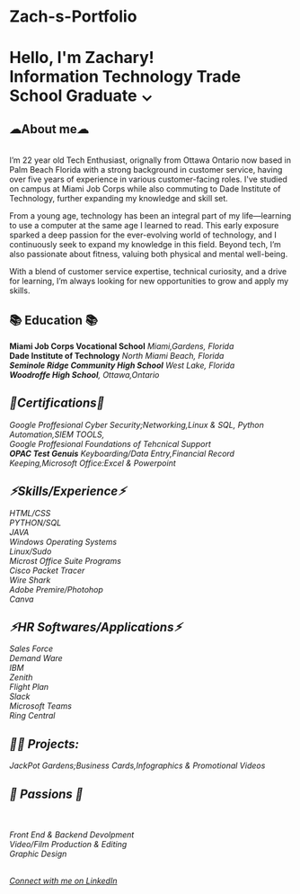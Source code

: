 # Zach-s-Portfolio

<h1>Hello, I'm Zachary! <br/></<a> Information Technology Trade School Graduate ⌄</a>

<h2> ☁About me☁ </h2>
<br><a>I’m 22 year old Tech Enthusiast, orignally from Ottawa Ontario now based in Palm Beach Florida with a strong background in customer service, having over five years of experience in various customer-facing roles. I've studied on campus at Miami Job Corps while also commuting to Dade Institute of Technology, further expanding my knowledge and skill set.

From a young age, technology has been an integral part of my life—learning to use a computer at the same age I learned to read. This early exposure sparked a deep passion for the ever-evolving world of technology, and I continuously seek to expand my knowledge in this field. Beyond tech, I’m also passionate about fitness, valuing both physical and mental well-being.

With a blend of customer service expertise, technical curiosity, and a drive for learning, I’m always looking for new opportunities to grow and apply my skills.</a></b>

<h2>📚 Education 📚 </h2>
<a> <b>Miami Job Corps Vocational School</b><i> Miami,Gardens, Florida </i> </a> 
<br> <a> <b>Dade Institute of Technology</b> <i> North Miami Beach, Florida <i/> </a> </b>
<br><a> <b>Seminole Ridge Community High School</b> <i>West Lake, Florida</i></a></i></b>
<br><a><b>Woodroffe High School</b>,<i> Ottawa,Ontario</i> </a> </b>




<h2>📜Certifications📜</h2>
<a> Google Proffesional Cyber Security;Networking,Linux & SQL, Python Automation,SIEM TOOLS, </a>
<br> <a> Google Proffesional Foundations of Tehcnical Support </a> </b>
<br> <a><b>OPAC Test Genuis</b><i> Keyboarding/Data Entry,Financial Record Keeping,Microsoft Office:Excel & Powerpoint</i></a></br>



<h2>⚡︎Skills/Experience⚡︎</h2>
<a>HTML/CSS</a>
<br> <a>PYTHON/SQL</a> </b>
<br> <a>JAVA</a> </b>
<br> <a>Windows Operating Systems</a> </b>
<br> <a>Linux/Sudo</a> </b>
<br> <a>Microst Office Suite Programs</a> </b>
<br> <a>Cisco Packet Tracer</a> </b>
<br> <a>Wire Shark</a> </b>
<br> <a>Adobe Premire/Photohop</a> </b>
<br> <a>Canva</a> </b>

<h2>⚡︎HR Softwares/Applications⚡︎</h2>
<a>Sales Force</a>
<br> <a>Demand Ware</a> </b>
<br> <a>IBM</a> </b>
<br> <a>Zenith</a> </b>
<br> <a>Flight Plan</a> </b>
<br> <a>Slack</a> </b>
<br> <a>Microsoft Teams</a> </b>
<br> <a>Ring Central</a> </b>


<h2>👨‍💻 Projects:</h2>
<a>JackPot Gardens;<i>Business Cards,Infographics & Promotional Videos</i></a>

<h2>🌟 Passions 🌟 </h2> </br>
<br> <a>Front End & Backend Devolpment</a> </b>
<br> <a>Video/Film Production & Editing</a> </b>
<br> <a> Graphic Design</a> </b>

<br><a href="https://www.linkedin.com/in/zachary-f-04193520a/" target="_blank" class="linkedin-link">Connect with me on LinkedIn</a>
